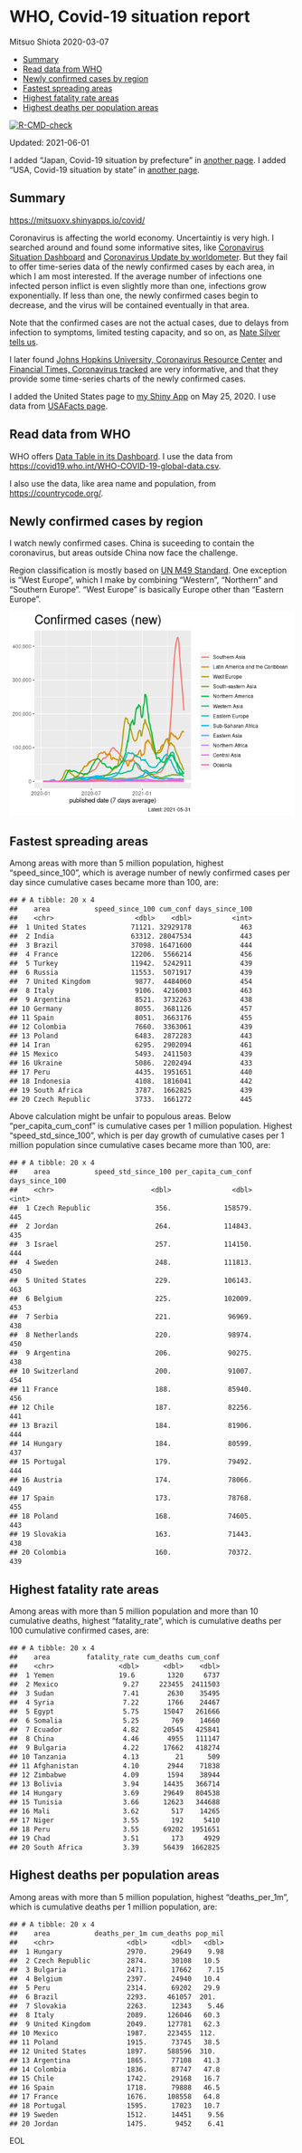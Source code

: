 WHO, Covid-19 situation report
================
Mitsuo Shiota
2020-03-07

-   [Summary](#summary)
-   [Read data from WHO](#read-data-from-who)
-   [Newly confirmed cases by region](#newly-confirmed-cases-by-region)
-   [Fastest spreading areas](#fastest-spreading-areas)
-   [Highest fatality rate areas](#highest-fatality-rate-areas)
-   [Highest deaths per population
    areas](#highest-deaths-per-population-areas)

<!-- badges: start -->

[![R-CMD-check](https://github.com/mitsuoxv/covid/workflows/R-CMD-check/badge.svg)](https://github.com/mitsuoxv/covid/actions)
<!-- badges: end -->

Updated: 2021-06-01

I added “Japan, Covid-19 situation by prefecture” in [another
page](Japan.md). I added “USA, Covid-19 situation by state” in [another
page](USA.md).

## Summary

<https://mitsuoxv.shinyapps.io/covid/>

Coronavirus is affecting the world economy. Uncertaintiy is very high. I
searched around and found some informative sites, like [Coronavirus
Situation
Dashboard](https://who.maps.arcgis.com/apps/opsdashboard/index.html#/c88e37cfc43b4ed3baf977d77e4a0667)
and [Coronavirus Update by
worldometer](https://www.worldometers.info/coronavirus/). But they fail
to offer time-series data of the newly confirmed cases by each area, in
which I am most interested. If the average number of infections one
infected person inflict is even slightly more than one, infections grow
exponentially. If less than one, the newly confirmed cases begin to
decrease, and the virus will be contained eventually in that area.

Note that the confirmed cases are not the actual cases, due to delays
from infection to symptoms, limited testing capacity, and so on, as
[Nate Silver tells
us](https://fivethirtyeight.com/features/coronavirus-case-counts-are-meaningless/).

I later found [Johns Hopkins University, Coronavirus Resource
Center](https://coronavirus.jhu.edu/) and [Financial Times, Coronavirus
tracked](https://www.ft.com/content/a26fbf7e-48f8-11ea-aeb3-955839e06441)
are very informative, and that they provide some time-series charts of
the newly confirmed cases.

I added the United States page to [my Shiny
App](https://mitsuoxv.shinyapps.io/covid/) on May 25, 2020. I use data
from [USAFacts
page](https://usafacts.org/visualizations/coronavirus-covid-19-spread-map/).

## Read data from WHO

WHO offers [Data Table in its Dashboard](https://covid19.who.int/table).
I use the data from
<https://covid19.who.int/WHO-COVID-19-global-data.csv>.

I also use the data, like area name and population, from
<https://countrycode.org/>.

## Newly confirmed cases by region

I watch newly confirmed cases. China is suceeding to contain the
coronavirus, but areas outside China now face the challenge.

Region classification is mostly based on [UN M49
Standard](https://unstats.un.org/unsd/methodology/m49/). One exception
is “West Europe”, which I make by combining “Western”, “Northern” and
“Southern Europe”. “West Europe” is basically Europe other than “Eastern
Europe”.

![](README_files/figure-gfm/chart-1.png)<!-- -->

## Fastest spreading areas

Among areas with more than 5 million population, highest
“speed\_since\_100”, which is average number of newly confirmed cases
per day since cumulative cases became more than 100, are:

    ## # A tibble: 20 x 4
    ##    area           speed_since_100 cum_conf days_since_100
    ##    <chr>                    <dbl>    <dbl>          <int>
    ##  1 United States           71121. 32929178            463
    ##  2 India                   63312. 28047534            443
    ##  3 Brazil                  37098. 16471600            444
    ##  4 France                  12206.  5566214            456
    ##  5 Turkey                  11942.  5242911            439
    ##  6 Russia                  11553.  5071917            439
    ##  7 United Kingdom           9877.  4484060            454
    ##  8 Italy                    9106.  4216003            463
    ##  9 Argentina                8521.  3732263            438
    ## 10 Germany                  8055.  3681126            457
    ## 11 Spain                    8051.  3663176            455
    ## 12 Colombia                 7660.  3363061            439
    ## 13 Poland                   6483.  2872283            443
    ## 14 Iran                     6295.  2902094            461
    ## 15 Mexico                   5493.  2411503            439
    ## 16 Ukraine                  5086.  2202494            433
    ## 17 Peru                     4435.  1951651            440
    ## 18 Indonesia                4108.  1816041            442
    ## 19 South Africa             3787.  1662825            439
    ## 20 Czech Republic           3733.  1661272            445

Above calculation might be unfair to populous areas. Below
“per\_capita\_cum\_conf” is cumulative cases per 1 million population.
Highest “speed\_std\_since\_100”, which is per day growth of cumulative
cases per 1 million population since cumulative cases became more than
100, are:

    ## # A tibble: 20 x 4
    ##    area           speed_std_since_100 per_capita_cum_conf days_since_100
    ##    <chr>                        <dbl>               <dbl>          <int>
    ##  1 Czech Republic                356.             158579.            445
    ##  2 Jordan                        264.             114843.            435
    ##  3 Israel                        257.             114150.            444
    ##  4 Sweden                        248.             111813.            450
    ##  5 United States                 229.             106143.            463
    ##  6 Belgium                       225.             102009.            453
    ##  7 Serbia                        221.              96969.            438
    ##  8 Netherlands                   220.              98974.            450
    ##  9 Argentina                     206.              90275.            438
    ## 10 Switzerland                   200.              91007.            454
    ## 11 France                        188.              85940.            456
    ## 12 Chile                         187.              82256.            441
    ## 13 Brazil                        184.              81906.            444
    ## 14 Hungary                       184.              80599.            437
    ## 15 Portugal                      179.              79492.            444
    ## 16 Austria                       174.              78066.            449
    ## 17 Spain                         173.              78768.            455
    ## 18 Poland                        168.              74605.            443
    ## 19 Slovakia                      163.              71443.            438
    ## 20 Colombia                      160.              70372.            439

## Highest fatality rate areas

Among areas with more than 5 million population and more than 10
cumulative deaths, highest “fatality\_rate”, which is cumulative deaths
per 100 cumulative confirmed cases, are:

    ## # A tibble: 20 x 4
    ##    area         fatality_rate cum_deaths cum_conf
    ##    <chr>                <dbl>      <dbl>    <dbl>
    ##  1 Yemen                19.6        1320     6737
    ##  2 Mexico                9.27     223455  2411503
    ##  3 Sudan                 7.41       2630    35495
    ##  4 Syria                 7.22       1766    24467
    ##  5 Egypt                 5.75      15047   261666
    ##  6 Somalia               5.25        769    14660
    ##  7 Ecuador               4.82      20545   425841
    ##  8 China                 4.46       4955   111147
    ##  9 Bulgaria              4.22      17662   418274
    ## 10 Tanzania              4.13         21      509
    ## 11 Afghanistan           4.10       2944    71838
    ## 12 Zimbabwe              4.09       1594    38944
    ## 13 Bolivia               3.94      14435   366714
    ## 14 Hungary               3.69      29649   804538
    ## 15 Tunisia               3.66      12623   344688
    ## 16 Mali                  3.62        517    14265
    ## 17 Niger                 3.55        192     5410
    ## 18 Peru                  3.55      69202  1951651
    ## 19 Chad                  3.51        173     4929
    ## 20 South Africa          3.39      56439  1662825

## Highest deaths per population areas

Among areas with more than 5 million population, highest
“deaths\_per\_1m”, which is cumulative deaths per 1 million population,
are:

    ## # A tibble: 20 x 4
    ##    area           deaths_per_1m cum_deaths pop_mil
    ##    <chr>                  <dbl>      <dbl>   <dbl>
    ##  1 Hungary                2970.      29649    9.98
    ##  2 Czech Republic         2874.      30108   10.5 
    ##  3 Bulgaria               2471.      17662    7.15
    ##  4 Belgium                2397.      24940   10.4 
    ##  5 Peru                   2314.      69202   29.9 
    ##  6 Brazil                 2293.     461057  201.  
    ##  7 Slovakia               2263.      12343    5.46
    ##  8 Italy                  2089.     126046   60.3 
    ##  9 United Kingdom         2049.     127781   62.3 
    ## 10 Mexico                 1987.     223455  112.  
    ## 11 Poland                 1915.      73745   38.5 
    ## 12 United States          1897.     588596  310.  
    ## 13 Argentina              1865.      77108   41.3 
    ## 14 Colombia               1836.      87747   47.8 
    ## 15 Chile                  1742.      29168   16.7 
    ## 16 Spain                  1718.      79888   46.5 
    ## 17 France                 1676.     108558   64.8 
    ## 18 Portugal               1595.      17023   10.7 
    ## 19 Sweden                 1512.      14451    9.56
    ## 20 Jordan                 1475.       9452    6.41

EOL
